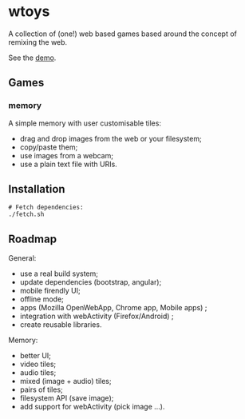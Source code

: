 wtoys
=====

A collection of (one!) web based games based around the concept of
remixing the web.

See the [demo](http://www.jollycyb.org/wtoys/).

Games
-----

### memory

A simple memory with user customisable tiles:

* drag and drop images from the web or your filesystem;
* copy/paste them;
* use images from a webcam;
* use a plain text file with URIs.

Installation
------------

    # Fetch dependencies:
    ./fetch.sh

Roadmap
-------

General:

 * use a real build system;
 * update dependencies (bootstrap, angular);
 * mobile firendly UI;
 * offline mode;
 * apps (Mozilla OpenWebApp, Chrome app, Mobile apps) ;
 * integration with webActivity (Firefox/Android) ;
 * create reusable libraries.

Memory:

 * better UI;
 * video tiles;
 * audio tiles;
 * mixed (image + audio) tiles;
 * pairs of tiles;
 * filesystem API (save image);
 * add support for webActivity (pick image …).
